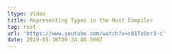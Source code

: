 ```yaml
---
ltype: Video
title: Representing Types in the Rust Compiler
tag: rust
url: 'https://www.youtube.com/watch?v=c01TsOsr3-c'
date: 2019-05-30T00:24:08.508Z
---
```


